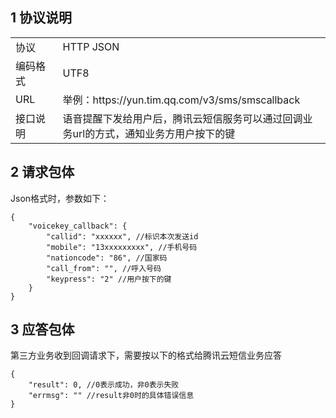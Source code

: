 ## 1 协议说明
<table style="display:table;width:100%">
  <tbody>
    <tr>
      <td style="width:15%;">
        协议
      </td>
      <td>
        HTTP JSON
        <br />
      </td>
    </tr>
    <tr>
      <td>
        编码格式
      </td>
      <td>
        UTF8
      </td>
    </tr>
    <tr>
      <td>
        URL
      </td>
      <td>
		  举例：https://yun.tim.qq.com/v3/sms/smscallback
      </td>
    </tr>
    <tr>
      <td>
        接口说明
      </td>
      <td>
      语音提醒下发给用户后，腾讯云短信服务可以通过回调业务url的方式，通知业务方用户按下的键
      </td>
    </tr>
  </tbody>
</table>

## 2	请求包体
Json格式时，参数如下：
```
{
    "voicekey_callback": {
        "callid": "xxxxxx", //标识本次发送id
        "mobile": "13xxxxxxxxx", //手机号码
        "nationcode": "86", //国家码
        "call_from": "", //呼入号码
        "keypress": "2" //用户按下的键
    }
}
```

## 3 应答包体
第三方业务收到回调请求下，需要按以下的格式给腾讯云短信业务应答
```
{ 
    "result": 0, //0表示成功，非0表示失败
    "errmsg": "" //result非0时的具体错误信息
}
```